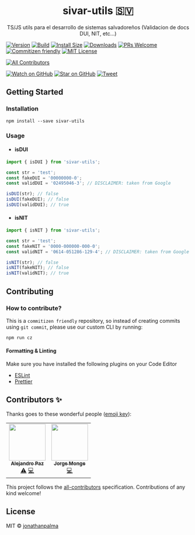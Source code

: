 <div align="center">
  <h1>sivar-utils 🇸🇻</h1>

  <p>TS/JS utils para el desarrollo de sistemas salvadoreños (Validacion de docs DUI, NIT, etc...)</p>
</div>

[![Version][version-badge]][package]
[![Build][build-badge]][build]
[![Install Size][size-badge]][package-size]
[![Downloads][downloads-badge]][npmcharts]
[![PRs Welcome][prs-badge]][prs]
[![Commitizen friendly][cz-badge]][cz]
[![MIT License][license-badge]][license]
<!-- ALL-CONTRIBUTORS-BADGE:START - Do not remove or modify this section -->
[![All Contributors](https://img.shields.io/badge/all_contributors-2-orange.svg?style=flat-square)](#contributors-)
<!-- ALL-CONTRIBUTORS-BADGE:END -->

[![Watch on GitHub][github-watch-badge]][github-watch]
[![Star on GitHub][github-star-badge]][github-star]
[![Tweet][twitter-badge]][twitter]

## Getting Started

### Installation

```
npm install --save sivar-utils
```

### Usage

- #### isDUI

```ts
import { isDUI } from 'sivar-utils';

const str = 'test';
const fakeDUI = '00000000-0';
const validDUI = '02495046-3'; // DISCLAIMER: taken from Google

isDUI(str); // false
isDUI(fakeDUI); // false
isDUI(validDUI); // true
```

- #### isNIT

```ts
import { isNIT } from 'sivar-utils';

const str = 'test';
const fakeNIT = '0000-000000-000-0';
const validNIT = '0614-051286-129-4'; // DISCLAIMER: taken from Google

isNIT(str); // false
isNIT(fakeNIT); // false
isNIT(validNIT); // true
```

## Contributing

### How to contribute?

This is a `commitizen friendly` repository, so instead of creating commits using `git commit`, please use our custom CLI by running:

```sh
npm run cz
```

#### Formatting & Linting

Make sure you have installed the following plugins on your Code Editor

- [ESLint][url-eslint]
- [Prettier][url-prettier]

## Contributors ✨

Thanks goes to these wonderful people ([emoji key](https://allcontributors.org/docs/en/emoji-key)):

<!-- ALL-CONTRIBUTORS-LIST:START - Do not remove or modify this section -->
<!-- prettier-ignore-start -->
<!-- markdownlint-disable -->
<table>
  <tr>
    <td align="center"><a href="https://github.com/alepaz"><img src="https://avatars0.githubusercontent.com/u/5847822?v=4" width="100px;" alt=""/><br /><sub><b>Alejandro Paz</b></sub></a><br /><a href="https://github.com/jonathanpalma/sivar-utils/commits?author=alepaz" title="Tests">⚠️</a> <a href="https://github.com/jonathanpalma/sivar-utils/commits?author=alepaz" title="Code">💻</a></td>
    <td align="center"><a href="http://monge1h.com"><img src="https://avatars1.githubusercontent.com/u/38824634?v=4" width="100px;" alt=""/><br /><sub><b>Jorge Monge</b></sub></a><br /><a href="https://github.com/jonathanpalma/sivar-utils/commits?author=Monge1h" title="Code">💻</a></td>
  </tr>
</table>

<!-- markdownlint-enable -->
<!-- prettier-ignore-end -->
<!-- ALL-CONTRIBUTORS-LIST:END -->

This project follows the [all-contributors](https://github.com/all-contributors/all-contributors) specification. Contributions of any kind welcome!

## License

MIT © [jonathanpalma](https://github.com/jonathanpalma)

[downloads-badge]: https://img.shields.io/npm/dm/sivar-utils.svg?style=flat-square
[license-badge]: https://img.shields.io/npm/l/sivar-utils.svg?style=flat-square
[license]: https://github.com/jonathanpalma/sivar-utils/blob/master/LICENSE
[npmcharts]: http://npmcharts.com/compare/sivar-utils
[package-size]: https://packagephobia.now.sh/result?p=sivar-utils
[package]: https://www.npmjs.com/package/sivar-utils
[prs-badge]: https://img.shields.io/badge/PRs-welcome-brightgreen.svg?style=flat-square
[prs]: http://makeapullrequest.com
[build-badge]: https://img.shields.io/circleci/build/gh/jonathanpalma/sivar-utils?style=flat-square
[build]: https://circleci.com/gh/jonathanpalma/sivar-utils
[cz-badge]: https://img.shields.io/badge/commitizen-friendly-brightgreen.svg?style=flat-square
[cz]: http://commitizen.github.io/cz-cli/
[size-badge]: https://flat.badgen.net/packagephobia/install/sivar-utils
[version-badge]: https://img.shields.io/npm/v/sivar-utils.svg?style=flat-square
[github-watch-badge]: https://img.shields.io/github/watchers/jonathanpalma/sivar-utils.svg?style=social
[github-watch]: https://github.com/jonathanpalma/sivar-utils/watchers
[github-star-badge]: https://img.shields.io/github/stars/jonathanpalma/sivar-utils.svg?style=social
[github-star]: https://github.com/jonathanpalma/sivar-utils/stargazers
[url-eslint]: https://eslint.org/
[url-prettier]: https://prettier.io/
[twitter]: https://twitter.com/intent/tweet?text=Check%20out%20sivar-utils!%20https://github.com/jonathanpalma/sivar-utils
[twitter-badge]: https://img.shields.io/twitter/url/https/github.com/jonathanpalma/sivar-utils.svg?style=social

